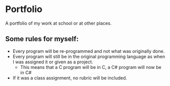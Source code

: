 # Portfolio

A portfolio of my work at school or at other places.

## Some rules for myself:
* Every program will be re-programmed and not what was originally done.
* Every program will still be in the original programming language as when I was assigned it or given as a project.
  * This means that a C program will be in C, a C# program will now be in C#
* If it was a class assignment, no rubric will be included.